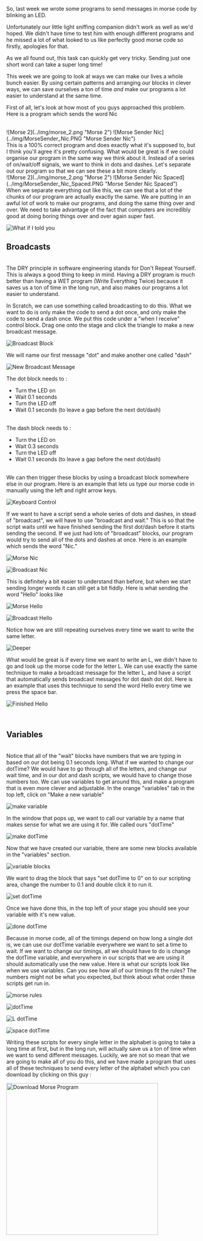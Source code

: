 
<br>
So, last week we wrote some programs to send messages in morse code by blinking an LED. 

Unfortunately our little light sniffing companion didn't work as well as we'd hoped. We didn't have time to test him with enough different programs and he missed a lot of what looked to us like perfectly good morse code so firstly, apologies for that. 

As we all found out, this task can quickly get very tricky. Sending just one short word can take a super long time! 

This week we are going to look at ways we can make our lives a whole bunch easier. By using certain patterns and arranging our blocks in clever ways, we can save ourselves a ton of time *and* make our programs a lot easier to understand at the same time. 


First of all, let's look at how most of you guys approached this problem. Here is a program which sends the word Nic 

<br>
![Morse 2](../img/morse_2.png "Morse 2")
![Morse Sender Nic](../img/MorseSender_Nic.PNG "Morse Sender Nic")
<br>
This is a 100% correct program and does exactly what it's supposed to, but I think you'll agree it's pretty confusing. What would be great is if we could organise our program in the same way we think about it. Instead of a series of on/wait/off signals, we want to think in dots and dashes. Let's separate out our program so that we can see these a bit more clearly.

<br>
![Morse 2](../img/morse_2.png "Morse 2")
![Morse Sender Nic Spaced](../img/MorseSender_Nic_Spaced.PNG "Morse Sender Nic Spaced")

<br>
When we separate everything out like this, we can see that a lot of the chunks of our program are actually exactly the same. We are putting in an awful lot of work to make our programs, and doing the same thing over and over. We need to take advantage of the fact that computers are incredibly good at doing boring things over and over again super fast. 

![What if I told you](../img/whatifitoldyou_14lessblocks.jpg "What if I told you")


## Broadcasts

<br>
The DRY principle in software engineering stands for Don't Repeat Yourself. This is always a good thing to keep in mind. Having a DRY program is much better than having a WET program (Write Everything Twice) because it saves us a ton of time in the long run, and also makes our programs a lot easier to understand.


In Scratch, we can use something called broadcasting to do this. What we want to do is only make the code to send a dot once, and only make the code to send a dash once. We put this code under a "when I receive" control block. Drag one onto the stage and click the triangle to make a new broadcast message.

![Broadcast Block](../img/broadcast_01.PNG "Broadcast Block")

We will name our first message "dot" and make another one called "dash"

![New Broadcast Message](../img/broadcast_02_dot.PNG "New Broadcast Message")

The dot block needs to :

- Turn the LED on
- Wait 0.1 seconds
- Turn the LED off
- Wait 0.1 seconds (to leave a gap before the next dot/dash)

<br>
The dash block needs to :

- Turn the LED on
- Wait 0.3 seconds
- Turn the LED off
- Wait 0.1 seconds (to leave a gap before the next dot/dash)

<br>
We can then trigger these blocks by using a broadcast block somewhere else in our program. Here is an example that lets us type our morse code in manually using the left and right arrow keys.

![Keyboard Control](../img/broadcast_07_KeyboardControl.PNG "Keyboard Control")

If we want to have a script send a whole series of dots and dashes, in stead of "broadcast", we will have to use "broadcast and wait." This is so that the script waits until we have finished sending the first dot/dash before it starts sending the second. If we just had lots of "broadcast" blocks, our program would try to send all of the dots and dashes at once. Here is an example which sends the word "Nic."
 
![Morse Nic](../img/morse_2.png "Morse Nic")

![Broadcast Nic](../img/broadcast_05_Nic.PNG "Broadcast Nic")

This is definitely a bit easier to understand than before, but when we start sending longer words it can still get a bit fiddly. Here is what sending the word "Hello" looks like 

![Morse Hello](../img/morse_Hello.png "Morse Hello")

![Broadcast Hello](../img/broadcast_06_Hello.PNG "Broadcast Hello")

Notice how we are still repeating ourselves every time we want to write the same letter.


![Deeper](../img/deeper.jpg "Deeper") 

What would be great is if every time we want to write an L, we didn't have to go and look up the morse code for the letter L. We can use exactly the same technique to make a broadcast message for the letter L, and have a script that automatically sends broadcast messages for dot dash dot dot. Here is an example that uses this technique to send the word Hello every time we press the space bar.

![Finished Hello](../img/broadcast_08_HelloFancy.PNG "Finished Hello")

<br>

## Variables

<br>
Notice that all of the "wait" blocks have numbers that we are typing in based on our dot being 0.1 seconds long. What if we wanted to change our dotTime? We would have to go through all of the letters, and change our wait time, and in our dot and dash scripts, we would have to change those numbers too. We can use variables to get around this, and make a program that is even more clever and adjustable. In the orange "variables" tab in the top left, click on "Make a new variable"

![make variable](../img/var_createVar.PNG "make variable")

In the window that pops up, we want to call our variable by a name that makes sense for what we are using it for. We called ours "dotTime"

![make dotTime](../img/var_dotTime.PNG "make dotTime")

Now that we have created our variable, there are some new blocks available in the "variables" section.

![variable blocks](../img/var_options.PNG "variable blocks")

We want to drag the block that says "set dotTime to 0" on to our scripting area, change the number to 0.1 and double click it to run it.

![set dotTime](../img/var_dotTime_Set.PNG "set dotTime")

Once we have done this, in the top left of your stage you should see your variable with it's new value.

![done dotTime](../img/var_dotTime_Done.PNG "done dotTime")

Because in morse code, all of the timings depend on how long a single dot is, we can use our dotTime variable everywhere we want to set a time to wait. If we want to change our timings, all we should have to do is change the dotTime variable, and everywhere in our scripts that we are using it should automatically use the new value. Here is what our scripts look like when we use variables. Can you see how all of our timings fit the rules? The numbers might not be what you expected, but think about what order these scripts get run in.

![morse rules](../img/morseRules.PNG "morse rules")

![dotTime](../img/broadcast_09_dotTime.PNG "dotTime")

![L dotTime](../img/var_sendL.PNG "L dotTime")

![space dotTime](../img/var_sendSpace.PNG "space dotTime")
 

Writing these scripts for every single letter in the alphabet is going to take a long time at first, but in the long run, will actually save us a ton of time when we want to send different messages. Luckily, we are not so mean that we are going to make all of you do this, and we have made a program that uses all of these techniques to send every letter of the alphabet which you can download by clicking on this guy :


<a href="../scratch/morseEncoder_Broadcasts.sb">
<img border="0" alt="Download Morse Program" src="../img/mind-blown-stars.gif" width="400">
</a>

